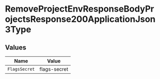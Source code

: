# RemoveProjectEnvResponseBodyProjectsResponse200ApplicationJson3Type


## Values

| Name          | Value         |
| ------------- | ------------- |
| `FlagsSecret` | flags-secret  |